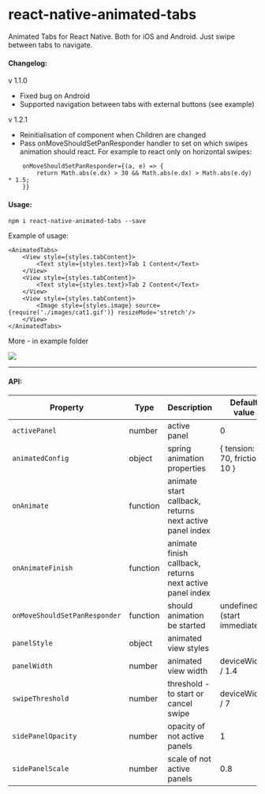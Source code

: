 # react-native-animated-tabs
Animated Tabs for React Native. Both for iOS and Android.
Just swipe between tabs to navigate.

#### Changelog:
v 1.1.0
* Fixed bug on Android
* Supported navigation between tabs with external buttons (see example)

v 1.2.1
* Reinitialisation of component when Children are changed
* Pass onMoveShouldSetPanResponder handler to set on which swipes animation should react. 
For example to react only on horizontal swipes:
```
    onMoveShouldSetPanResponder={(a, e) => {
        return Math.abs(e.dx) > 30 && Math.abs(e.dx) > Math.abs(e.dy) * 1.5;
    }}
```

#### Usage: 
`npm i react-native-animated-tabs --save`

Example of usage:
```
<AnimatedTabs>
    <View style={styles.tabContent}>
        <Text style={styles.text}>Tab 1 Content</Text>
    </View>
    <View style={styles.tabContent}>
        <Text style={styles.text}>Tab 2 Content</Text>
    </View>
    <View style={styles.tabContent}>
        <Image style={styles.image} source={require('./images/cat1.gif')} resizeMode='stretch'/>
    </View>
</AnimatedTabs> 
```
More - in example folder

![](https://github.com/philipshurpik/react-native-animated-tabs/raw/master/tabs.gif)

----------

#### API:
Property     | Type | Description | Default value
------------ | ---- | ----------- | -------------
`activePanel` | number | active panel | 0
`animatedConfig`      | object | spring animation properties | { tension: 70, friction: 10 }
`onAnimate`  | function | animate start callback, returns next active panel index |   
`onAnimateFinish`  | function | animate finish callback, returns next active panel index |  
`onMoveShouldSetPanResponder`  | function | should animation be started | undefined (start immediately) 
`panelStyle`  | object | animated view styles |   
`panelWidth`  | number | animated view width | deviceWidth / 1.4
`swipeThreshold`  | number | threshold - to start or cancel swipe | deviceWidth / 7
`sidePanelOpacity`  | number | opacity of not active panels | 1
`sidePanelScale`  | number | scale of not active panels | 0.8
